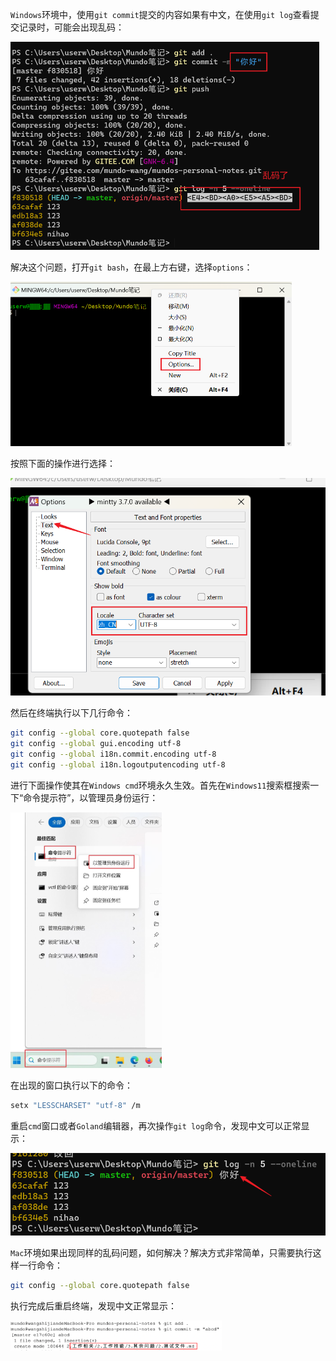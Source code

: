`Windows`环境中，使用`git commit`提交的内容如果有中文，在使用`git log`查看提交记录时，可能会出现乱码：

<img src="image/image-20231215111815647.png" alt="image-20231215111815647" style="zoom:50%;" />

解决这个问题，打开`git bash`，在最上方右键，选择`options`：

<img src="image/image-20231215112049674.png" alt="image-20231215112049674" style="zoom:50%;" />

按照下面的操作进行选择：

<img src="image/image-20231215112122504.png" alt="image-20231215112122504" style="zoom:67%;" />

然后在终端执行以下几行命令：

```bash
git config --global core.quotepath false
git config --global gui.encoding utf-8
git config --global i18n.commit.encoding utf-8
git config --global i18n.logoutputencoding utf-8
```

进行下面操作使其在`Windows cmd`环境永久生效。首先在`Windows11`搜索框搜索一下“命令提示符”，以管理员身份运行：

<img src="image/image-20231215113440527.png" alt="image-20231215113440527" style="zoom:40%;" />

在出现的窗口执行以下的命令：

```sh
setx "LESSCHARSET" "utf-8" /m
```

重启`cmd`窗口或者`Goland`编辑器，再次操作`git log`命令，发现中文可以正常显示：

<img src="image/image-20231215113556885.png" alt="image-20231215113556885" style="zoom:67%;" />

`Mac`环境如果出现同样的乱码问题，如何解决？解决方式非常简单，只需要执行这样一行命令：

```bash
git config --global core.quotepath false
```

执行完成后重启终端，发现中文正常显示：

<img src="image/image-20240131153859320.png" alt="image-20240131153859320" style="zoom:33%;" />

